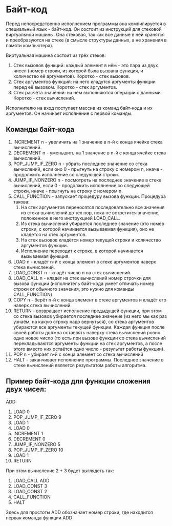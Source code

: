 # Байт-код

Перед непосредственно исполнением программы она компилируется в специальный язык - байт-код. Он состоит из
инструкций для стековой виртуальной машины. Она стековая, так как все данные в ней хранятся и преобразуются на стеке (в
смысле структуры данных, а не хранения в памяти компьютера).

Виртуальная машина состоит из трёх стеков:

1. Стек вызовов функций: каждый элемент в нём - это пара из двух чисел (номер строки, из которой была вызвана функция, и
   количество её аргументов). Коротко - стек вызовов.
2. Стек аргументов функций: на него кладутся аргументы функции перед её вызовом. Коротко - стек аргументов.
3. Стек расчёта значений: на нём выполняются операции с данными. Коротко - стек вычислений.

Исполнителю на вход поступает массив из команд байт-кода и их аргументов. Он начинает исполнение с первой команды.

## Команды байт-кода

1. INCREMENT n - увеличить на 1 значение в n-й с конца ячейке стека вычислений.
2. DECREMENT n - уменьшить на 1 значение в n-й с конца ячейке стека вычислений.
3. POP_JUMP_IF_ZERO n - убрать последнее значение со стека вычислений,
   если оно 0 - прыгнуть на строку с номером n,
   иначе - продолжить исполнение со следующей строки.
4. JUMP_IF_NONZERO n - посмотреть на последнее значение в стеке вычислений,
   если 0 - продолжить исполнение со следующей строки,
   иначе - прыгнуть на строку с номером n.
5. CALL_FUNCTION - запускает процедуру вызова функции. Процедура такова:
    1. На стек аргументов переносятся последовательно все значения из стека вычислений до тех пор,
       пока не встретится значение, положенное в него инструкцией LOAD_CALL.
    2. Из стека вычислений убирается последнее значение (это номер строки, с которой начинается вызываемая функция),
       оно не кладётся на стек аргументов.
    3. На стек вызовов кладётся номер текущей строки и количество аргументов функции.
    4. Исполнение переходит к строке, в которой начинается вызываемая функция.
6. LOAD n - кладёт n-й с конца элемент в стеке аргументов наверх стека вычислений.
7. LOAD_CONST n - кладёт число n на стек вычислений.
8. LOAD_CALL n - кладёт на стек вычислений номер строчки для вызова функции (исполнитель байт-кода умеет отличать номер
   строки от обычного значения, это нужно для команды CALL_FUNCTION)
9. COPY n - берёт n-й с конца элемент в стеке аргументов и кладёт его наверх стека вычислений.
10. RETURN - возвращает исполнение предыдущей функции, при этом со стека вызовов убирается последнее значение (из него
    мы как раз узнаём, на какую строку надо вернуться), со стека аргументов убираются все аргументы текущей функции.
    Каждая функция после своей работы должна оставлять наверху стека вычислений ровно одно новое число (то есть при
    вызове функции со стека вычислений перекладываются аргументы функции на стек аргументов, а после этого вместо них
    остаётся одно число - результат работы функции).
11. POP n - убирает n-й с конца элемент со стека вычислений
12. HALT - заканчивает исполнение программы. Последнее значение в стеке вычислений является результатом работы
    алгоритма.

## Пример байт-кода для функции сложения двух чисел:

ADD:
1. LOAD 0
2. POP_JUMP_IF_ZERO 9
3. LOAD 1
4. LOAD 0
5. INCREMENT 1
6. DECREMENT 0
7. JUMP_IF_NONZERO 5
8. POP_JUMP_IF_ZERO 10
9. LOAD 1
10. RETURN

При этом вычисление 2 + 3 будет выглядеть так:

1. LOAD_CALL ADD
2. LOAD_CONST 3
3. LOAD_CONST 2
4. CALL_FUNCTION
5. HALT

Здесь для простоты ADD обозначает номер строки, где находится первая команда функции ADD
